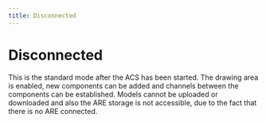 ```yaml
---
title: Disconnected
---
```


# Disconnected

This is the standard mode after the ACS has been started.
The drawing area is enabled, new components can be added and channels between the components can be established.
Models cannot be uploaded or downloaded and also the ARE storage is not accessible, due to the fact that there is no ARE connected.

